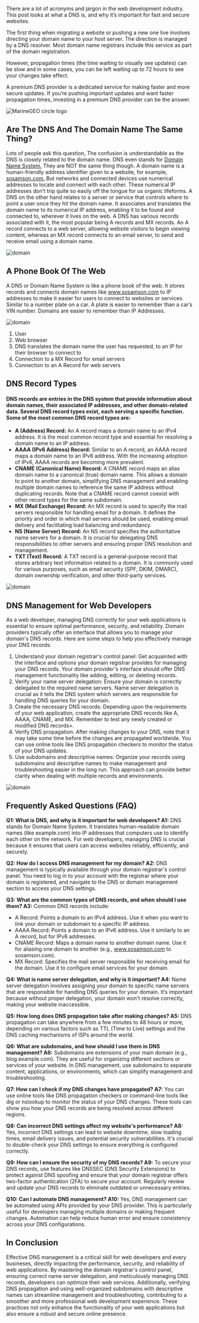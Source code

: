 There are a lot of acronyms and jargon in the web development industry. This post looks at what a DNS is, and why it’s important for fast and secure websites.

The first thing when migrating a website or pushing a new one live involves directing your domain name to your host server. The direction is managed by a DNS resolver. Most domain name registrars include this service as part of the domain registration.

However, propagation times (the time waiting to visually see updates) can be slow and in some cases, you can be left waiting up to 72 hours to see your changes take effect.

A premium DNS provider is a dedicated service for making faster and more secure updates. If you’re pushing important updates and want faster propagation times, investing in a premium DNS provider can be the answer.

<img src="https://media.licdn.com/dms/image/D4D12AQErnIEsSO2Pag/article-inline_image-shrink_1000_1488/0/1720784065536?e=1729123200&v=beta&t=eRhQtBtTZMRG3JiUrzIqOgTLbFSGxcq030yI6Kx2mYs" alt="MarineGEO circle logo" />

## Are The DNS And The Domain Name The Same Thing?


Lots of people ask this question, The confusion is understandable as the DNS is closely related to the domain name. DNS even stands for [Domain Name System.](https://en.wikipedia.org/wiki/Domain_Name_System) They are NOT the same thing though.
A domain name is a human-friendly address identifier given to a website, for example, [sosamson.com.](http://sosamson.com/) But networks and connected devices use numerical addresses to locate and connect with each other. These numerical IP addresses don’t trip quite so easily off the tongue for us organic lifeforms.
A DNS on the other hand relates to a server or service that controls where to point a user once they hit the domain name. It associates and translates the domain name to its numerical IP address, enabling it to be found and connected to, wherever it lives on the web.
A DNS has various records associated with it, the most popular being A records and MX records.
An A record connects to a web server, allowing website visitors to begin viewing content, whereas an MX record connects to an email server, to send and receive email using a domain name.

<img src="https://media.licdn.com/dms/image/v2/D4D12AQFe372tDG6J1A/article-inline_image-shrink_1500_2232/article-inline_image-shrink_1500_2232/0/1720784525109?e=1729123200&v=beta&t=G-4kcx749OvZE_3Gh7bdetqEuRbPChs5D6RbB6xuCRE" alt="domain" />

## A Phone Book Of The Web
A DNS or Domain Name System is like a phone book of the web. It stores records and connects domain names like www.sosamson.com to IP addresses to make it easier for users to connect to websites or services. Similar to a number plate on a car. A plate is easier to remember than a car’s VIN number. Domains are easier to remember than IP Addresses.

<img src="https://media.licdn.com/dms/image/v2/D4D12AQEXDIqQUWLc6g/article-inline_image-shrink_1500_2232/article-inline_image-shrink_1500_2232/0/1720784439387?e=1729123200&v=beta&t=wtQB1K2CcOeXb2sSzfTFD8ZUnn7nm1htf67dt6xoo78" alt="domain" />

1. User
2. Web browser
3. DNS translates the domain name the user has requested, to an IP for their browser to connect to
4. Connection to a MX Record for email servers
5. Connection to an A Record for web servers

## DNS Record Types
#### DNS records are entries in the DNS system that provide information about domain names, their associated IP addresses, and other domain-related data. Several DNS record types exist, each serving a specific function. Some of the most common DNS record types are:

- **A (Address) Record:** An A record maps a domain name to an IPv4 address. It is the most common record type and essential for resolving a domain name to an IP address.
- **AAAA (IPv6 Address) Record:** Similar to an A record, an AAAA record maps a domain name to an IPv6 address. With the increasing adoption of IPv6, AAAA records are becoming more prevalent.
- **CNAME (Canonical Name) Record:** A CNAME record maps an alias domain name to a canonical (true) domain name. This allows a domain to point to another domain, simplifying DNS management and enabling multiple domain names to reference the same IP address without duplicating records. Note that a CNAME record cannot coexist with other record types for the same subdomain.
- **MX (Mail Exchange) Record:** An MX record is used to specify the mail servers responsible for handling email for a domain. It defines the priority and order in which mail servers should be used, enabling email delivery and facilitating load balancing and redundancy.
- **NS (Name Server) Record:** An NS record specifies the authoritative name servers for a domain. It is crucial for delegating DNS responsibilities to other servers and ensuring proper DNS resolution and management.
- **TXT (Text) Record:** A TXT record is a general-purpose record that stores arbitrary text information related to a domain. It is commonly used for various purposes, such as email security (SPF, DKIM, DMARC), domain ownership verification, and other third-party services.

  
<img src="https://media.licdn.com/dms/image/v2/D4D12AQF8gg_LACTgWw/article-inline_image-shrink_1500_2232/article-inline_image-shrink_1500_2232/0/1720784900580?e=1729123200&v=beta&t=-wnqzxj5hHk3g8kHt9XobUpWCfejR0s5lJtBLPNhij0" alt="domain" />

## DNS Management for Web Developers
As a web developer, managing DNS correctly for your web applications is essential to ensure optimal performance, security, and reliability. Domain providers typically offer an interface that allows you to manage your domain's DNS records. Here are some steps to help you effectively manage your DNS records:
1. Understand your domain registrar's control panel: Get acquainted with the interface and options your domain registrar provides for managing your DNS records. Your domain provider's interface should offer DNS management functionality like adding, editing, or deleting records.
2. Verify your name server delegation: Ensure your domain is correctly delegated to the required name servers. Name server delegation is crucial as it tells the DNS system which servers are responsible for handling DNS queries for your domain.
3. Create the necessary DNS records: Depending upon the requirements of your web application, create the appropriate DNS records like A, AAAA, CNAME, and MX. Remember to test any newly created or modified DNS records>.
4. Verify DNS propagation: After making changes to your DNS, note that it may take some time before the changes are propagated worldwide. You can use online tools like DNS propagation checkers to monitor the status of your DNS updates.
5. Use subdomains and descriptive names: Organize your records using subdomains and descriptive names to make management and troubleshooting easier in the long run. This approach can provide better clarity when dealing with multiple records and environments.

<img src="https://media.licdn.com/dms/image/v2/D4D12AQHoQ13i13zEgQ/article-inline_image-shrink_1500_2232/article-inline_image-shrink_1500_2232/0/1720785037994?e=1729123200&v=beta&t=AWvG2HKLe42QE4k-0eKpglYPygItrQDD-UoL22IEjKk" alt="domain" />

## Frequently Asked Questions (FAQ)
**Q1: What is DNS, and why is it important for web developers? A1:** DNS stands for Domain Name System. It translates human-readable domain names (like example.com) into IP addresses that computers use to identify each other on the network. For web developers, managing DNS is crucial because it ensures that users can access websites reliably, efficiently, and securely.

**Q2: How do I access DNS management for my domain? A2:** DNS management is typically available through your domain registrar's control panel. You need to log in to your account with the registrar where your domain is registered, and navigate to the DNS or domain management section to access your DNS settings.

**Q3: What are the common types of DNS records, and when should I use them? A3:** Common DNS records include:
  - A Record: Points a domain to an IPv4 address. Use it when you want to link your domain or subdomain to a specific IP address.
  - AAAA Record: Points a domain to an IPv6 address. Use it similarly to an A record, but for IPv6 addresses.
  - CNAME Record: Maps a domain name to another domain name. Use it for aliasing one domain to another (e.g., www.sosamson.com to sosamson.com).
  - MX Record: Specifies the mail server responsible for receiving email for the domain. Use it to configure email services for your domain.

**Q4: What is name server delegation, and why is it important? A4:** Name server delegation involves assigning your domain to specific name servers that are responsible for handling DNS queries for your domain. It’s important because without proper delegation, your domain won't resolve correctly, making your website inaccessible.

**Q5: How long does DNS propagation take after making changes? A5:** DNS propagation can take anywhere from a few minutes to 48 hours or more, depending on various factors such as TTL (Time to Live) settings and the DNS caching mechanisms of ISPs around the world.

**Q6: What are subdomains, and how should I use them in DNS management? A6:** Subdomains are extensions of your main domain (e.g., blog.example.com). They are useful for organizing different sections or services of your website. In DNS management, use subdomains to separate content, applications, or environments, which can simplify management and troubleshooting.

**Q7: How can I check if my DNS changes have propagated? A7:** You can use online tools like DNS propagation checkers or command-line tools like dig or nslookup to monitor the status of your DNS changes. These tools can show you how your DNS records are being resolved across different regions.

**Q8: Can incorrect DNS settings affect my website's performance? A8:** Yes, incorrect DNS settings can lead to website downtime, slow loading times, email delivery issues, and potential security vulnerabilities. It's crucial to double-check your DNS settings to ensure everything is configured correctly.

**Q9: How can I ensure the security of my DNS records? A9:** To secure your DNS records, use features like DNSSEC (DNS Security Extensions) to protect against DNS spoofing and ensure that your domain registrar offers two-factor authentication (2FA) to secure your account. Regularly review and update your DNS records to eliminate outdated or unnecessary entries.

**Q10: Can I automate DNS management? A10:** Yes, DNS management can be automated using APIs provided by your DNS provider. This is particularly useful for developers managing multiple domains or making frequent changes. Automation can help reduce human error and ensure consistency across your DNS configurations.

## In Conclusion

Effective DNS management is a critical skill for web developers and every busineses, directly impacting the performance, security, and reliability of web applications. By mastering the domain registrar's control panel, ensuring correct name server delegation, and meticulously managing DNS records, developers can optimize their web services.
Additionally, verifying DNS propagation and using well-organized subdomains with descriptive names can streamline management and troubleshooting, contributing to a smoother and more professional web development experience. These practices not only enhance the functionality of your web applications but also ensure a robust and secure online presence.
